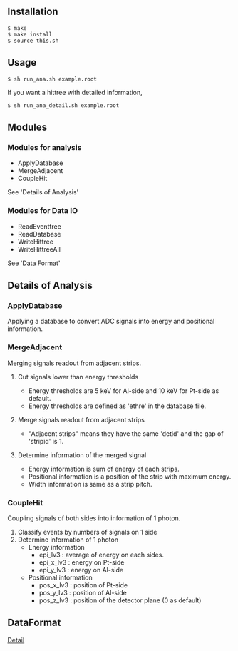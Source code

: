 ## Installation

```
$ make
$ make install
$ source this.sh
```

## Usage

```
$ sh run_ana.sh example.root
```

If you want a hittree with detailed information,

```
$ sh run_ana_detail.sh example.root
```

## Modules

### Modules for analysis
 - ApplyDatabase
 - MergeAdjacent
 - CoupleHit

See 'Details of Analysis'

### Modules for Data IO
 - ReadEventtree
 - ReadDatabase
 - WriteHittree
 - WriteHittreeAll

See 'Data Format'

<a id="ana"></a><a href="#ana"></a>
## Details of Analysis 

### ApplyDatabase
Applying a database to convert ADC signals into energy and positional information.



### MergeAdjacent
Merging signals readout from adjacent strips.

1. Cut signals lower than energy thresholds

	- Energy thresholds are 5 keV for Al-side and 10 keV for Pt-side as default.
	- Energy thresholds are defined as 'ethre' in the database file.

2. Merge signals readout from adjacent strips
	- "Adjacent strips" means they have the same 'detid' and the gap of 'stripid' is 1.

3. Determine information of the merged signal

	- Energy information is sum of energy of each strips. 
	- Positional information is a position of the strip with maximum energy.
	- Width information is same as a strip pitch.


### CoupleHit
Coupling signals of both sides into information of 1 photon.

1. Classify events by numbers of signals on 1 side
2. Determine information of 1 photon
	- Energy information 
		- epi_lv3   : average of energy on each sides.
		- epi_x_lv3 : energy on Pt-side
		- epi_y_lv3 : energy on Al-side
	- Positional information
		- pos_x_lv3 : position of Pt-side
		- pos_y_lv3 : position of Al-side
		- pos_z_lv3 : position of the detector plane (0 as default)
		

## DataFormat

[Detail](DataFormat.md)

